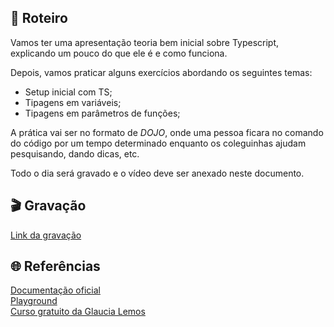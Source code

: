 ## 📕 Roteiro

Vamos ter uma apresentação teoria bem inicial sobre Typescript, explicando um pouco do que ele é e como funciona.

Depois, vamos praticar alguns exercícios abordando os seguintes temas:

- Setup inicial com TS;
- Tipagens em variáveis;
- Tipagens em parâmetros de funções;

A prática vai ser no formato de _DOJO_, onde uma pessoa ficara no comando do código por um tempo determinado enquanto os coleguinhas ajudam pesquisando, dando dicas, etc.

Todo o dia será gravado e o vídeo deve ser anexado neste documento.

## 🎬 Gravação

[Link da gravação]()

## 🌐 Referências

[Documentação oficial](https://www.typescriptlang.org/)  
[Playground](https://www.typescriptlang.org/play)  
[Curso gratuito da Glaucia Lemos](https://www.youtube.com/watch?v=u7K1sdnCv5Y&list=PLb2HQ45KP0Wsk-p_0c6ImqBAEFEY-LU9H)  
